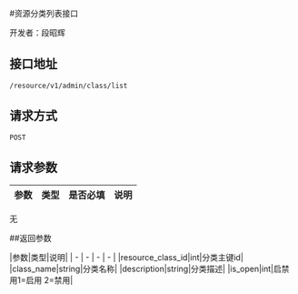 #资源分类列表接口

开发者：段昭辉

## 接口地址
`/resource/v1/admin/class/list`

## 请求方式

  `POST`

## 请求参数

|参数|类型|是否必填|说明|
| - | - | - | - |
无

##返回参数

|参数|类型|说明|
| - | - | - | - |
|resource_class_id|int|分类主键id|
|class_name|string|分类名称|
|description|string|分类描述|
|is_open|int|启禁用1=启用 2=禁用|
